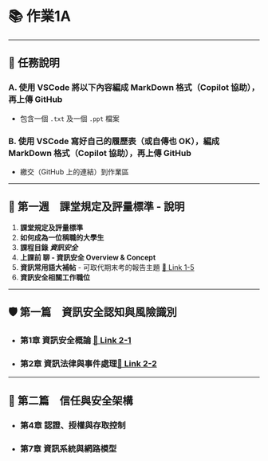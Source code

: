 
# 📚 作業1A

---

## 📝 任務說明

### A. 使用 VSCode 將以下內容編成 MarkDown 格式（Copilot 協助），再上傳 GitHub
- 包含一個 `.txt` 及一個 `.ppt` 檔案

### B. 使用 VSCode 寫好自己的履歷表（或自傳也 OK），編成 MarkDown 格式（Copilot 協助），再上傳 GitHub
- 繳交（GitHub 上的連結）到作業區

---

## 📅 第一週　課堂規定及評量標準 - 說明

1. **課堂規定及評量標準**  
2. **如何成為一位稱職的大學生**  
3. **課程目錄 _資訊安全_**  
4. **上課前 聊 - 資訊安全 Overview & Concept**  
5. **資訊常用語大補帖** - 可取代期末考的報告主題   [🔗 Link 1-5](1-5.常見資訊用語_及_同學可以報告_取代期中期未考的題目.txt)  
6. **資訊安全相關工作職位**

---

## 🛡️ 第一篇　資訊安全認知與風險識別

- ### 第1章 資訊安全概論   [🔗 Link 2-1](CH01資訊安全概論.pptx)
- ### 第2章 資訊法律與事件處理[🔗 Link 2-2](CH02資訊法律與事件處理.pptx)

---

## 🔐 第二篇　信任與安全架構

- ### 第4章 認證、授權與存取控制
- ### 第7章 資訊系統與網路模型
